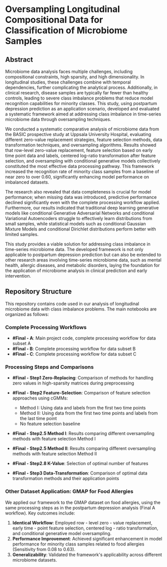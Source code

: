 # Oversampling Longitudinal Compositional Data for Classification of Microbiome Samples

## Abstract

Microbiome data analysis faces multiple challenges, including compositional constraints, high sparsity, and high dimensionality. In longitudinal studies, these challenges combine with temporal dependencies, further complicating the analytical process. Additionally, in clinical research, disease samples are typically far fewer than healthy controls, leading to severe class imbalance problems that reduce model recognition capabilities for minority classes. This study, using postpartum depression prediction as an application scenario, developed and evaluated a systematic framework aimed at addressing class imbalance in time-series microbiome data through oversampling techniques.

We conducted a systematic comparative analysis of microbiome data from the BASIC prospective study at Uppsala University Hospital, evaluating different zero-value replacement strategies, feature selection methods, data transformation techniques, and oversampling algorithms. Results showed that row-level zero-value replacement, feature selection based on early time point data and labels, centered log-ratio transformation after feature selection, and oversampling with conditional generative models collectively constituted the most effective data processing pathway. This framework increased the recognition rate of minority class samples from a baseline of near zero to over 0.60, significantly enhancing model performance on imbalanced datasets.

The research also revealed that data completeness is crucial for model performance; when missing data was introduced, predictive performance declined significantly even with the complete processing workflow applied. Furthermore, our results indicated that traditional deep learning generative models like conditional Generative Adversarial Networks and conditional Variational Autoencoders struggle to effectively learn distributions from small samples, while statistical models such as conditional Gaussian Mixture Models and conditional Dirichlet distributions perform better with limited samples.

This study provides a viable solution for addressing class imbalance in time-series microbiome data. The developed framework is not only applicable to postpartum depression prediction but can also be extended to other research areas involving time-series microbiome data, such as mental health, allergic diseases, and metabolic disorders, laying the foundation for the application of microbiome analysis in clinical prediction and early intervention.

## Repository Structure

This repository contains code used in our analysis of longitudinal microbiome data with class imbalance problems. The main notebooks are organized as follows:

### Complete Processing Workflows

- **#Final - A**: Main project code, complete processing workflow for data subset A
- **#Final - B**: Complete processing workflow for data subset B
- **#Final - C**: Complete processing workflow for data subset C

### Processing Steps and Comparisons

- **#Final - Step1 Zero-Replacing**: Comparison of methods for handling zero values in high-sparsity matrices during preprocessing
- **#Final - Step2 Feature-Selection**: Comparison of feature selection approaches using cGMMs:
  - Method I: Using data and labels from the first two time points
  - Method II: Using data from the first two time points and labels from the last time point
  - No feature selection baseline

- **#Final - Step2.5 Method I**: Results comparing different oversampling methods with feature selection Method I
- **#Final - Step2.5 Method II**: Results comparing different oversampling methods with feature selection Method II
- **#Final - Step2.8 K-Value**: Selection of optimal number of features
- **#Final - Step3 Data-Transformation**: Comparison of optimal data transformation methods and their application points

### Other Dataset Application: GMAP for Food Allergies
We applied our framework to the GMAP dataset on food allergies, using the same processing steps as in the postpartum depression analysis (Final A workflow). Key outcomes include:

1. **Identical Workflow**: Employed row - level zero - value replacement, early time - point feature selection, centered log - ratio transformation, and conditional generative model oversampling.
2. **Performance Improvement**: Achieved significant enhancement in model performance for minority class samples related to food allergies (Sensitivity from 0.08 to 0.63).
3. **Generalizability**: Validated the framework's applicability across different microbiome datasets. 

